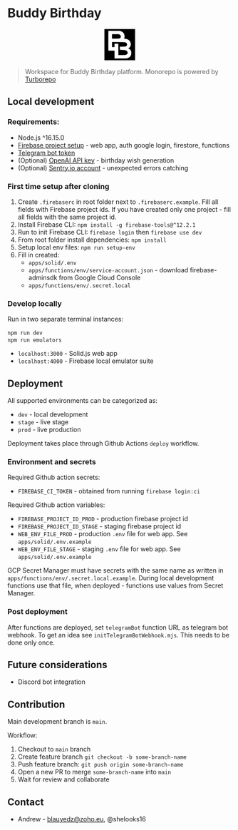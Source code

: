 # Buddy Birthday

<p align="center"><img src="apps/solid/public/icon.svg" height="70"></p>

> Workspace for Buddy Birthday platform.
> Monorepo is powered by [Turborepo](https://turbo.build/)

## Local development

### Requirements:

- Node.js ^16.15.0
- [Firebase project setup](https://console.firebase.google.com/) - web app, auth google login, firestore, functions
- [Telegram bot token](https://core.telegram.org/bots/tutorial#obtain-your-bot-token)
- (Optional) [OpenAI API key](https://platform.openai.com/account/api-keys) - birthday wish generation
- (Optional) [Sentry.io account](https://sentry.io/) - unexpected errors catching

### First time setup after cloning

1. Create `.firebaserc` in root folder next to `.firebaserc.example`. Fill all fields with Firebase project ids. If you have created only one project - fill all fields with the same project id.
2. Install Firebase CLI: `npm install -g firebase-tools@^12.2.1`
3. Run to init Firebase CLI: `firebase login` then `firebase use dev`
4. From root folder install dependencies: `npm install`
5. Setup local env files: `npm run setup-env`
6. Fill in created:
   - `apps/solid/.env`
   - `apps/functions/env/service-account.json` - download firebase-adminsdk from Google Cloud Console
   - `apps/functions/env/.secret.local`

### Develop locally

Run in two separate terminal instances:

```
npm run dev
npm run emulators
```

- `localhost:3000` - Solid.js web app
- `localhost:4000` - Firebase local emulator suite

## Deployment

All supported environments can be categorized as:

- `dev` - local development
- `stage` - live stage
- `prod` - live production

Deployment takes place through Github Actions `deploy` workflow.

### Environment and secrets

Required Github action secrets:

- `FIREBASE_CI_TOKEN` - obtained from running `firebase login:ci`

Required Github action variables:

- `FIREBASE_PROJECT_ID_PROD` - production firebase project id
- `FIREBASE_PROJECT_ID_STAGE` - staging firebase project id
- `WEB_ENV_FILE_PROD` - production `.env` file for web app. See `apps/solid/.env.example`
- `WEB_ENV_FILE_STAGE` - staging `.env` file for web app. See `apps/solid/.env.example`

GCP Secret Manager must have secrets with the same name as written in `apps/functions/env/.secret.local.example`. During local development functions use that file, when deployed - functions use values from Secret Manager.

### Post deployment

After functions are deployed, set `telegramBot` function URL as telegram bot webhook. To get an idea see `initTelegramBotWebhook.mjs`. This needs to be done only once.

## Future considerations

- Discord bot integration

## Contribution

Main development branch is `main`.

Workflow:

1. Checkout to `main` branch
2. Create feature branch `git checkout -b some-branch-name`
3. Push feature branch: `git push origin some-branch-name`
4. Open a new PR to merge `some-branch-name` into `main`
5. Wait for review and collaborate

## Contact

- Andrew - blauyedz@zoho.eu, @shelooks16
